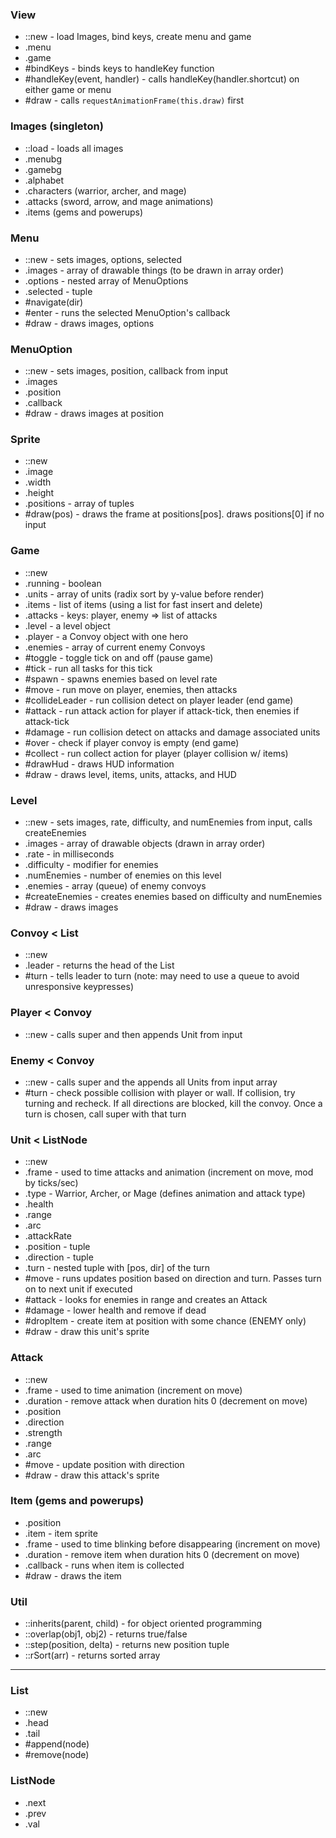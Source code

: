 ### View
  * ::new - load Images, bind keys, create menu and game
  * .menu
  * .game
  * #bindKeys - binds keys to handleKey function
  * #handleKey(event, handler) - calls handleKey(handler.shortcut) on either game or menu
  * #draw - calls `requestAnimationFrame(this.draw)` first

### Images (singleton)
  * ::load - loads all images
  * .menubg
  * .gamebg
  * .alphabet
  * .characters (warrior, archer, and mage)
  * .attacks (sword, arrow, and mage animations)
  * .items (gems and powerups)

### Menu
  * ::new - sets images, options, selected
  * .images - array of drawable things (to be drawn in array order)
  * .options - nested array of MenuOptions
  * .selected - tuple
  * #navigate(dir)
  * #enter - runs the selected MenuOption's callback
  * #draw - draws images, options

### MenuOption
  * ::new - sets images, position, callback from input
  * .images
  * .position
  * .callback
  * #draw - draws images at position

### Sprite
  * ::new
  * .image
  * .width
  * .height
  * .positions - array of tuples
  * #draw(pos) - draws the frame at positions[pos]. draws positions[0] if no input

### Game
  * ::new
  * .running - boolean
  * .units - array of units (radix sort by y-value before render)
  * .items - list of items (using a list for fast insert and delete)
  * .attacks - keys: player, enemy => list of attacks
  * .level - a level object
  * .player - a Convoy object with one hero
  * .enemies - array of current enemy Convoys
  * #toggle - toggle tick on and off (pause game)
  * #tick - run all tasks for this tick
  * #spawn - spawns enemies based on level rate
  * #move - run move on player, enemies, then attacks
  * #collideLeader - run collision detect on player leader (end game)
  * #attack - run attack action for player if attack-tick, then enemies if attack-tick
  * #damage - run collision detect on attacks and damage associated units
  * #over - check if player convoy is empty (end game)
  * #collect - run collect action for player (player collision w/ items)
  * #drawHud - draws HUD information
  * #draw - draws level, items, units, attacks, and HUD

### Level
  * ::new - sets images, rate, difficulty, and numEnemies from input, calls createEnemies
  * .images - array of drawable objects (drawn in array order)
  * .rate - in milliseconds
  * .difficulty - modifier for enemies
  * .numEnemies - number of enemies on this level
  * .enemies - array (queue) of enemy convoys
  * #createEnemies - creates enemies based on difficulty and numEnemies
  * #draw - draws images

### Convoy < List
  * ::new
  * .leader - returns the head of the List
  * #turn - tells leader to turn (note: may need to use a queue to avoid unresponsive keypresses)

### Player < Convoy
  * ::new - calls super and then appends Unit from input

### Enemy < Convoy
  * ::new - calls super and the appends all Units from input array
  * #turn - check possible collision with player or wall. If collision, try turning and recheck. If all directions are blocked, kill the convoy. Once a turn is chosen, call super with that turn

### Unit < ListNode
  * ::new
  * .frame - used to time attacks and animation (increment on move, mod by ticks/sec)
  * .type - Warrior, Archer, or Mage (defines animation and attack type)
  * .health
  * .range
  * .arc
  * .attackRate
  * .position - tuple
  * .direction - tuple
  * .turn - nested tuple with [pos, dir] of the turn
  * #move - runs updates position based on direction and turn. Passes turn on to next unit if executed
  * #attack - looks for enemies in range and creates an Attack
  * #damage - lower health and remove if dead
  * #dropItem - create item at position with some chance (ENEMY only)
  * #draw - draw this unit's sprite

### Attack
  * ::new
  * .frame - used to time animation (increment on move)
  * .duration - remove attack when duration hits 0 (decrement on move)
  * .position
  * .direction
  * .strength
  * .range
  * .arc
  * #move - update position with direction
  * #draw - draw this attack's sprite

### Item (gems and powerups)
  * .position
  * .item - item sprite
  * .frame - used to time blinking before disappearing (increment on move)
  * .duration - remove item when duration hits 0 (decrement on move)
  * .callback - runs when item is collected
  * #draw - draws the item

### Util
  * ::inherits(parent, child) - for object oriented programming
  * ::overlap(obj1, obj2) - returns true/false
  * ::step(position, delta) - returns new position tuple
  * ::rSort(arr) - returns sorted array

---

### List
  * ::new
  * .head
  * .tail
  * #append(node)
  * #remove(node)

### ListNode
  * .next
  * .prev
  * .val
